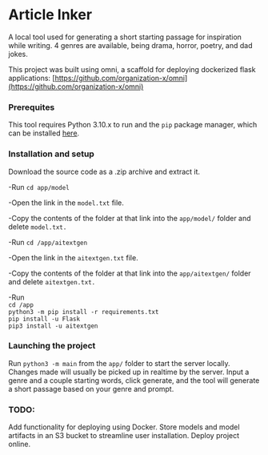 # Article Inker
A local tool used for generating a short starting passage for inspiration while writing. 4 genres are available, being drama, horror, poetry, and dad jokes.

This project was built using omni, a scaffold for deploying dockerized flask applications: [https://github.com/organization-x/omni](https://github.com/organization-x/omni)

### Prerequites
This tool requires Python 3.10.x to run and the `pip` package manager, which can be installed [here](https://pip.pypa.io/en/stable/installation/).

### Installation and setup
Download the source code as a .zip archive and extract it.

-Run `cd app/model`

-Open the link in the `model.txt` file.

-Copy the contents of the folder at that link into the `app/model/` folder and delete `model.txt.`

-Run `cd /app/aitextgen` 

-Open the link in the `aitextgen.txt` file.

-Copy the contents of the folder at that link into the `app/aitextgen/` folder and delete `aitextgen.txt.`

-Run           
`cd /app`<br>
`python3 -m pip install -r requirements.txt`<br>
`pip install -u Flask`<br>
`pip3 install -u aitextgen`<br>

### Launching the project
Run `python3 -m main` from the `app/` folder to start the server locally. Changes made will usually be picked up in realtime by the server. Input a genre and a couple starting words, click generate, and the tool will generate a short passage based on your genre and prompt.

### TODO:
Add functionality for deploying using Docker.
Store models and model artifacts in an S3 bucket to streamline user installation.
Deploy project online.
